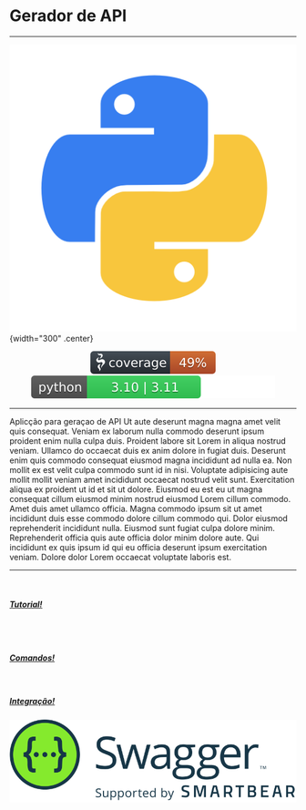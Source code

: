 # Gerador de API

---
![logo do projeto](assets/logo.png){width="300" .center}

<!-- markdownlint-disable MD033 -->
<p align="center">
<a href="https://coverage.readthedocs.io/en/7.2.2/" target="_blank">
    <img src="assets/coverage.svg" alt="Coverage">
</a>
<a href="https://www.python.org/" target="_blank">
    <img src="assets/python_version.svg" alt="Python versions">
</a>
</p>

---
Aplicção para geraçao de API Ut aute deserunt magna magna amet velit quis consequat. Veniam ex laborum nulla commodo deserunt ipsum proident enim nulla culpa duis. Proident labore sit Lorem in aliqua nostrud veniam. Ullamco do occaecat duis ex anim dolore in fugiat duis.
Deserunt enim quis commodo consequat eiusmod magna incididunt ad nulla ea. Non mollit ex est velit culpa commodo sunt id in nisi. Voluptate adipisicing aute mollit mollit veniam amet incididunt occaecat nostrud velit sunt.
Exercitation aliqua ex proident ut id et sit ut dolore. Eiusmod eu est eu ut magna consequat cillum eiusmod minim nostrud eiusmod Lorem cillum commodo. Amet duis amet ullamco officia.
Magna commodo ipsum sit ut amet incididunt duis esse commodo dolore cillum commodo qui. Dolor eiusmod reprehenderit incididunt nulla. Eiusmod sunt fugiat culpa dolore minim. Reprehenderit officia quis aute officia dolor minim dolore aute. Qui incididunt ex quis ipsum id qui eu officia deserunt ipsum exercitation veniam. Dolore dolor Lorem occaecat voluptate laboris est.

---

<div id="cards">

  <a  class="card" href="./_01_tutorial/" taget="_blank">
      <br/>
      <h5 class="title-card-h5" >Tutorial!</h5>
      <br/>
  </a>

  <a class="card" href="./_02_comandos" taget="_blank">
      <br/>
      <h5 class="title-card-h5">Comandos!</h5>
      <br/>
  </a>

  <a  class="card" href="app/api/integration/integration" taget="_blank">
      <h5 class="title-card-h5">Integração!</h5>
      <img src="./assets/integracao.svg" alt="Integração">
    </div>
</div>
